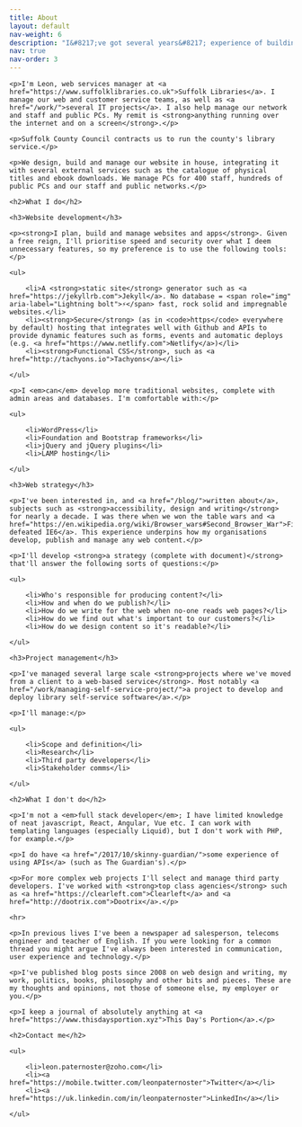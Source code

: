```yaml
---
title: About
layout: default
nav-weight: 6
description: "I&#8217;ve got several years&#8217; experience of building fast and secure websites and apps. I also manage web and customer service teams."
nav: true
nav-order: 3
---
```


<div class="c-link-underline">

    <p>I'm Leon, web services manager at <a href="https://www.suffolklibraries.co.uk">Suffolk Libraries</a>. I manage our web and customer service teams, as well as <a href="/work/">several IT projects</a>. I also help manage our network and staff and public PCs. My remit is <strong>anything running over the internet and on a screen</strong>.</p>

    <p>Suffolk County Council contracts us to run the county's library service.</p>

    <p>We design, build and manage our website in house, integrating it with several external services such as the catalogue of physical titles and ebook downloads. We manage PCs for 400 staff, hundreds of public PCs and our staff and public networks.</p>

    <h2>What I do</h2>

    <h3>Website development</h3>

    <p><strong>I plan, build and manage websites and apps</strong>. Given a free reign, I'll prioritise speed and security over what I deem unnecessary features, so my preference is to use the following tools:</p>

    <ul>

        <li>A <strong>static site</strong> generator such as <a href="https://jekyllrb.com">Jekyll</a>. No database = <span role="img" aria-label="Lightning bolt">⚡️</span> fast, rock solid and impregnable websites.</li>
        <li><strong>Secure</strong> (as in <code>https</code> everywhere by default) hosting that integrates well with Github and APIs to provide dynamic features such as forms, events and automatic deploys (e.g. <a href="https://www.netlify.com">Netlify</a>)</li>
        <li><strong>Functional CSS</strong>, such as <a href="http://tachyons.io">Tachyons</a></li>

    </ul>

    <p>I <em>can</em> develop more traditional websites, complete with admin areas and databases. I'm comfortable with:</p>

    <ul>

        <li>WordPress</li>
        <li>Foundation and Bootstrap frameworks</li>
        <li>jQuery and jQuery plugins</li>
        <li>LAMP hosting</li>

    </ul>

    <h3>Web strategy</h3>

    <p>I've been interested in, and <a href="/blog/">written about</a>, subjects such as <strong>accessibility, design and writing</strong> for nearly a decade. I was there when we won the table wars and <a href="https://en.wikipedia.org/wiki/Browser_wars#Second_Browser_War">Firefox defeated IE6</a>. This experience underpins how my organisations develop, publish and manage any web content.</p>

    <p>I'll develop <strong>a strategy (complete with document)</strong> that'll answer the following sorts of questions:</p>

    <ul>

        <li>Who's responsible for producing content?</li>
        <li>How and when do we publish?</li>
        <li>How do we write for the web when no-one reads web pages?</li>
        <li>How do we find out what's important to our customers?</li>
        <li>How do we design content so it's readable?</li>

    </ul>

    <h3>Project management</h3>

    <p>I've managed several large scale <strong>projects where we've moved from a client to a web-based service</strong>. Most notably <a href="/work/managing-self-service-project/">a project to develop and deploy library self-service software</a>.</p>

    <p>I'll manage:</p>

    <ul>

        <li>Scope and definition</li>
        <li>Research</li>
        <li>Third party developers</li>
        <li>Stakeholder comms</li>

    </ul>

    <h2>What I don't do</h2>

    <p>I'm not a <em>full stack developer</em>; I have limited knowledge of neat javascript, React, Angular, Vue etc. I can work with templating languages (especially Liquid), but I don't work with PHP, for example.</p>

    <p>I do have <a href="/2017/10/skinny-guardian/">some experience of using APIs</a> (such as The Guardian's).</p>

    <p>For more complex web projects I'll select and manage third party developers. I've worked with <strong>top class agencies</strong> such as <a href="https://clearleft.com">Clearleft</a> and <a href="http://dootrix.com">Dootrix</a>.</p>

    <hr>

    <p>In previous lives I've been a newspaper ad salesperson, telecoms engineer and teacher of English. If you were looking for a common thread you might argue I've always been interested in communication, user experience and technology.</p>

    <p>I've published blog posts since 2008 on web design and writing, my work, politics, books, philosophy and other bits and pieces. These are my thoughts and opinions, not those of someone else, my employer or you.</p>

    <p>I keep a journal of absolutely anything at <a href="https://www.thisdaysportion.xyz">This Day's Portion</a>.</p>

    <h2>Contact me</h2>

    <ul>

        <li>leon.paternoster@zoho.com</li>
        <li><a href="https://mobile.twitter.com/leonpaternoster">Twitter</a></li>
        <li><a href="https://uk.linkedin.com/in/leonpaternoster">LinkedIn</a></li>

    </ul>

</div>
